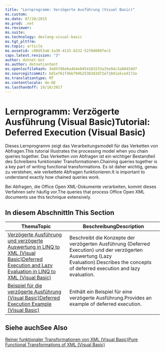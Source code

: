 ```yaml
---
title: "Lernprogramm: Verzögerte Ausführung (Visual Basic)"
ms.custom: 
ms.date: 07/20/2015
ms.prod: .net
ms.reviewer: 
ms.suite: 
ms.technology: devlang-visual-basic
ms.tgt_pltfrm: 
ms.topic: article
ms.assetid: c80d53a8-1a30-4115-b232-52f0d089fec5
caps.latest.revision: "3"
author: dotnet-bot
ms.author: dotnetcontent
ms.openlocfilehash: 3e85fd6e6a4b4e0454101533a35e94c3a8045dd7
ms.sourcegitcommit: bd1ef61f4bb794b25383d3d72e71041a5ced172e
ms.translationtype: MT
ms.contentlocale: de-DE
ms.lasthandoff: 10/18/2017
---
```

# <a name="tutorial-deferred-execution-visual-basic"></a><span data-ttu-id="ad51b-102">Lernprogramm: Verzögerte Ausführung (Visual Basic)</span><span class="sxs-lookup"><span data-stu-id="ad51b-102">Tutorial: Deferred Execution (Visual Basic)</span></span>
<span data-ttu-id="ad51b-103">Dieses Lernprogramm zeigt das Verarbeitungsmodell für das Verketten von Abfragen.</span><span class="sxs-lookup"><span data-stu-id="ad51b-103">This tutorial illustrates the processing model when you chain queries together.</span></span> <span data-ttu-id="ad51b-104">Das Verketten von Abfragen ist ein wichtiger Bestandteil des Schreibens funktionaler Transformationen.</span><span class="sxs-lookup"><span data-stu-id="ad51b-104">Chaining queries together is a key part of writing functional transformations.</span></span> <span data-ttu-id="ad51b-105">Es ist daher wichtig, genau zu verstehen, wie verkettete Abfragen funktionieren.</span><span class="sxs-lookup"><span data-stu-id="ad51b-105">It is important to understand exactly how chained queries work.</span></span>  
  
 <span data-ttu-id="ad51b-106">Bei Abfragen, die Office Open XML-Dokumente verarbeiten, kommt dieses Verfahren sehr häufig vor.</span><span class="sxs-lookup"><span data-stu-id="ad51b-106">The queries that process Office Open XML documents use this technique extensively.</span></span>  
  
## <a name="in-this-section"></a><span data-ttu-id="ad51b-107">In diesem Abschnitt</span><span class="sxs-lookup"><span data-stu-id="ad51b-107">In This Section</span></span>  
  
|<span data-ttu-id="ad51b-108">Thema</span><span class="sxs-lookup"><span data-stu-id="ad51b-108">Topic</span></span>|<span data-ttu-id="ad51b-109">Beschreibung</span><span class="sxs-lookup"><span data-stu-id="ad51b-109">Description</span></span>|  
|-----------|-----------------|  
|[<span data-ttu-id="ad51b-110">Verzögerte Ausführung und verzögerte Auswertung in LINQ to XML (Visual Basic)</span><span class="sxs-lookup"><span data-stu-id="ad51b-110">Deferred Execution and Lazy Evaluation in LINQ to XML (Visual Basic)</span></span>](../../../../visual-basic/programming-guide/concepts/linq/deferred-execution-and-lazy-evaluation-in-linq-to-xml.md)|<span data-ttu-id="ad51b-111">Beschreibt die Konzepte der verzögerten Ausführung (Deferred Execution) und der verzögerten Auswertung (Lazy Evaluation).</span><span class="sxs-lookup"><span data-stu-id="ad51b-111">Describes the concepts of deferred execution and lazy evaluation.</span></span>|  
|[<span data-ttu-id="ad51b-112">Beispiel für die verzögerte Ausführung (Visual Basic)</span><span class="sxs-lookup"><span data-stu-id="ad51b-112">Deferred Execution Example (Visual Basic)</span></span>](../../../../visual-basic/programming-guide/concepts/linq/deferred-execution-example.md)|<span data-ttu-id="ad51b-113">Enthält ein Beispiel für eine verzögerte Ausführung.</span><span class="sxs-lookup"><span data-stu-id="ad51b-113">Provides an example of deferred execution.</span></span>|  
  
## <a name="see-also"></a><span data-ttu-id="ad51b-114">Siehe auch</span><span class="sxs-lookup"><span data-stu-id="ad51b-114">See Also</span></span>  
 [<span data-ttu-id="ad51b-115">Reiner funktionaler Transformationen von XML (Visual Basic)</span><span class="sxs-lookup"><span data-stu-id="ad51b-115">Pure Functional Transformations of XML (Visual Basic)</span></span>](../../../../visual-basic/programming-guide/concepts/linq/pure-functional-transformations-of-xml.md)
